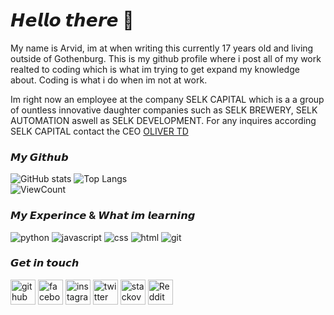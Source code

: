 # **𝙃𝙚𝙡𝙡𝙤 𝙩𝙝𝙚𝙧𝙚 👋**

My name is Arvid, im at when writing this currently 17 years old and living outside of Gothenburg. This is my github profile where i post all of my work realted to coding which is what im trying to get expand my knowledge about. Coding is what i do when im not at work. 

Im right now an employee at the company SELK CAPITAL which is a a group of ountless innovative daughter companies such as SELK BREWERY, SELK AUTOMATION aswell as SELK DEVELOPMENT. For any inquires according SELK CAPITAL contact the CEO [OLIVER TD](https://github.com/olivertd)

### 𝙈𝙮 𝙂𝙞𝙩𝙝𝙪𝙗
![GitHub stats](https://github-readme-stats.vercel.app/api?username=arvidanderson&show_icons=true&hide_title=true&count_private=true&include_all_commits=true&count_private=true&theme=gotham)
![Top Langs](https://github-readme-stats.vercel.app/api/top-langs/?username=arvidanderson&layout=compact&theme=gotham&custom_title=Statistics)  
![ViewCount](https://komarev.com/ghpvc/?username=arvidanderson&color=1A4730)

### 𝙈𝙮 𝙀𝙭𝙥𝙚𝙧𝙞𝙣𝙘𝙚 & 𝙒𝙝𝙖𝙩 𝙞𝙢 𝙡𝙚𝙖𝙧𝙣𝙞𝙣𝙜
![python](https://img.shields.io/badge/python%20-%2314354C.svg?&style=for-the-badge&logo=python&logoColor=white)
![javascript](https://img.shields.io/badge/javascript-F7DF1E.svg?&style=for-the-badge&logo=javascript&logoColor=white)
![css](https://img.shields.io/badge/css%20-%231572B6.svg?&style=for-the-badge&logo=css3&logoColor=white) 
![html](https://img.shields.io/badge/html%20-%23E34F26.svg?&style=for-the-badge&logo=html5&logoColor=white)
![git](https://img.shields.io/badge/git%20-%23F05033.svg?&style=for-the-badge&logo=git&logoColor=white) 

### 𝙂𝙚𝙩 𝙞𝙣 𝙩𝙤𝙪𝙘𝙝
[<img src='https://cdn.jsdelivr.net/npm/simple-icons@3.0.1/icons/github.svg' alt='github' height='40'>](https://github.com/ArvidAnderson)  [<img src='https://cdn.jsdelivr.net/npm/simple-icons@3.0.1/icons/facebook.svg' alt='facebook' height='40'>](https://www.facebook.com/100010855236277)  [<img src='https://cdn.jsdelivr.net/npm/simple-icons@3.0.1/icons/instagram.svg' alt='instagram' height='40'>](https://www.instagram.com/arvid.anderson/)  [<img src='https://cdn.jsdelivr.net/npm/simple-icons@3.0.1/icons/twitter.svg' alt='twitter' height='40'>](https://twitter.com/AndersonArvid)  [<img src='https://cdn.jsdelivr.net/npm/simple-icons@3.0.1/icons/stackoverflow.svg' alt='stackoverflow' height='40'>](https://stackoverflow.com/users/15329182)  [<img src='https://cdn.jsdelivr.net/npm/simple-icons@3.0.1/icons/reddit.svg' alt='Reddit' height='40'>](https://www.reddit.com/user/ArvidAtReddit)  
